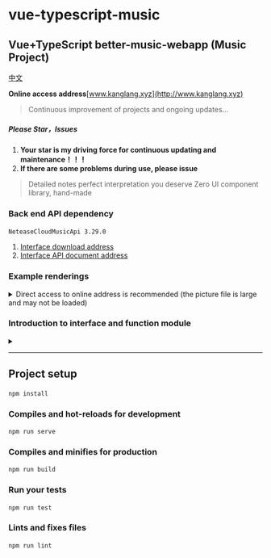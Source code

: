 # vue-typescript-music

## Vue+TypeScript better-music-webapp (Music Project)

[中文](./README.md)

**Online access address**[www.kanglang.xyz](http://www.kanglang.xyz)

> Continuous improvement of projects and ongoing updates...

##### Please Star，Issues

1. **Your star is my driving force for continuous updating and maintenance！！！**
2. **If there are some problems during use, please issue**

> Detailed notes perfect interpretation you deserve
> Zero UI component library, hand-made

### Back end API dependency

`NeteaseCloudMusicApi 3.29.0`

1. [Interface download address](https://github.com/Binaryify/NeteaseCloudMusicApi)
2. [Interface API document address](https://binaryify.github.io/NeteaseCloudMusicApi/#/?id=neteasecloudmusicapi)

### Example renderings
<details>
<summary>Direct access to online address is recommended (the picture file is large and may not be loaded)</summary>

![Search page, search results](./src/doc/images/search.gif)
![hot singers page](./src/doc/images/singer.gif)
![Music playing](./src/doc/images/player.gif)
![New song list](./src/doc/images/createSong.gif)

</details>


### Introduction to interface and function module
<details>
<summary></summary>

**Personal page**

- [x] login
- [x] Play history
- [ ] My radio station
- [ ] My star
- [ ] Focus on new songs
- [ ] My music
- [ ] My favorite music


**Default page（Music Hall）**

- [x] banner Rotation chart
- [x] Recommended song list
- [x] New dish
- [ ] Recommended new music
- [ ] Recommended radio station
- [ ] Ranking List
- [ ] Recommended programs
- [ ] Recommended MV


**Search page**

- [x] Hot search list
- [x] History
- [x] Singer classification
- [x] Search input box function

**Search result**

- [x] Search results navigation
- [x] Comprehensive
- [x] Single
- [x] Video
- [x] Singer
- [x] Album
- [x] Song sheet
- [x] Radio station
- [x] Uiser

**Singer details**

- [x] Home page
- [x] Album
- [x] Mv

**Play music**

- [x] Play
- [x] Play up and down
- [x] Slide to switch playback
- [x] Play mode
- [x] Play list
- [x] Star Song sheet
- [x] Delete playlist
- [x] Download currently playing music
- [ ] Lyric

**Video page**

`Not yet open`

</details>


---

## Project setup

```
npm install
```

### Compiles and hot-reloads for development

```
npm run serve
```

### Compiles and minifies for production

```
npm run build
```

### Run your tests

```
npm run test
```

### Lints and fixes files

```
npm run lint
```
